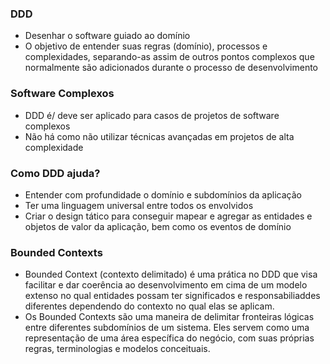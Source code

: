 ### DDD

- Desenhar o software guiado ao domínio
- O objetivo de entender suas regras (domínio), processos e complexidades, separando-as assim de outros pontos complexos que normalmente são adicionados durante o processo de desenvolvimento

### Software Complexos

- DDD é/ deve ser aplicado para casos de projetos de software complexos
- Não há como não utilizar técnicas avançadas em projetos de alta complexidade

### Como DDD ajuda?

- Entender com profundidade o domínio e subdomínios da aplicação
- Ter uma linguagem universal entre todos os envolvidos
- Criar o design tático para conseguir mapear e agregar as entidades e objetos de valor da aplicação, bem como os eventos de domínio

### Bounded Contexts

- Bounded Context (contexto delimitado) é uma prática no DDD que visa facilitar e dar coerência ao desenvolvimento em cima de um modelo extenso no qual entidades possam ter significados e responsabiliaddes diferentes dependendo do contexto no qual elas se aplicam.
- Os Bounded Contexts são uma maneira de delimitar fronteiras lógicas entre diferentes subdomínios de um sistema. Eles servem como uma representação de uma área específica do negócio, com suas próprias regras, terminologias e modelos conceituais.
